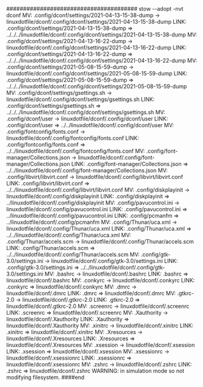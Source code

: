 #######################################
stow --adopt -nvt dconf
MV: .config/dconf/settings/2021-04-13-15-38-dump -> linuxdotfile/dconf/.config/dconf/settings/2021-04-13-15-38-dump
LINK: .config/dconf/settings/2021-04-13-15-38-dump => ../../../linuxdotfile/dconf/.config/dconf/settings/2021-04-13-15-38-dump
MV: .config/dconf/settings/2021-04-13-16-22-dump -> linuxdotfile/dconf/.config/dconf/settings/2021-04-13-16-22-dump
LINK: .config/dconf/settings/2021-04-13-16-22-dump => ../../../linuxdotfile/dconf/.config/dconf/settings/2021-04-13-16-22-dump
MV: .config/dconf/settings/2021-05-08-15-59-dump -> linuxdotfile/dconf/.config/dconf/settings/2021-05-08-15-59-dump
LINK: .config/dconf/settings/2021-05-08-15-59-dump => ../../../linuxdotfile/dconf/.config/dconf/settings/2021-05-08-15-59-dump
MV: .config/dconf/settings/gsettings.sh -> linuxdotfile/dconf/.config/dconf/settings/gsettings.sh
LINK: .config/dconf/settings/gsettings.sh => ../../../linuxdotfile/dconf/.config/dconf/settings/gsettings.sh
MV: .config/dconf/user -> linuxdotfile/dconf/.config/dconf/user
LINK: .config/dconf/user => ../../linuxdotfile/dconf/.config/dconf/user
MV: .config/fontconfig/fonts.conf -> linuxdotfile/dconf/.config/fontconfig/fonts.conf
LINK: .config/fontconfig/fonts.conf => ../../linuxdotfile/dconf/.config/fontconfig/fonts.conf
MV: .config/font-manager/Collections.json -> linuxdotfile/dconf/.config/font-manager/Collections.json
LINK: .config/font-manager/Collections.json => ../../linuxdotfile/dconf/.config/font-manager/Collections.json
MV: .config/libvirt/libvirt.conf -> linuxdotfile/dconf/.config/libvirt/libvirt.conf
LINK: .config/libvirt/libvirt.conf => ../../linuxdotfile/dconf/.config/libvirt/libvirt.conf
MV: .config/diskplayinit -> linuxdotfile/dconf/.config/diskplayinit
LINK: .config/diskplayinit => ../linuxdotfile/dconf/.config/diskplayinit
MV: .config/pavucontrol.ini -> linuxdotfile/dconf/.config/pavucontrol.ini
LINK: .config/pavucontrol.ini => ../linuxdotfile/dconf/.config/pavucontrol.ini
LINK: .config/pcmanfm => ../linuxdotfile/dconf/.config/pcmanfm
MV: .config/Thunar/uca.xml -> linuxdotfile/dconf/.config/Thunar/uca.xml
LINK: .config/Thunar/uca.xml => ../../linuxdotfile/dconf/.config/Thunar/uca.xml
MV: .config/Thunar/accels.scm -> linuxdotfile/dconf/.config/Thunar/accels.scm
LINK: .config/Thunar/accels.scm => ../../linuxdotfile/dconf/.config/Thunar/accels.scm
MV: .config/gtk-3.0/settings.ini -> linuxdotfile/dconf/.config/gtk-3.0/settings.ini
LINK: .config/gtk-3.0/settings.ini => ../../linuxdotfile/dconf/.config/gtk-3.0/settings.ini
MV: .bashrc -> linuxdotfile/dconf/.bashrc
LINK: .bashrc => linuxdotfile/dconf/.bashrc
MV: .conkyrc -> linuxdotfile/dconf/.conkyrc
LINK: .conkyrc => linuxdotfile/dconf/.conkyrc
MV: .dmrc -> linuxdotfile/dconf/.dmrc
LINK: .dmrc => linuxdotfile/dconf/.dmrc
MV: .gtkrc-2.0 -> linuxdotfile/dconf/.gtkrc-2.0
LINK: .gtkrc-2.0 => linuxdotfile/dconf/.gtkrc-2.0
MV: .screenrc -> linuxdotfile/dconf/.screenrc
LINK: .screenrc => linuxdotfile/dconf/.screenrc
MV: .Xauthority -> linuxdotfile/dconf/.Xauthority
LINK: .Xauthority => linuxdotfile/dconf/.Xauthority
MV: .xinitrc -> linuxdotfile/dconf/.xinitrc
LINK: .xinitrc => linuxdotfile/dconf/.xinitrc
MV: .Xresources -> linuxdotfile/dconf/.Xresources
LINK: .Xresources => linuxdotfile/dconf/.Xresources
MV: .xsession -> linuxdotfile/dconf/.xsession
LINK: .xsession => linuxdotfile/dconf/.xsession
MV: .xsessionrc -> linuxdotfile/dconf/.xsessionrc
LINK: .xsessionrc => linuxdotfile/dconf/.xsessionrc
MV: .zshrc -> linuxdotfile/dconf/.zshrc
LINK: .zshrc => linuxdotfile/dconf/.zshrc
WARNING: in simulation mode so not modifying filesystem.
####end

